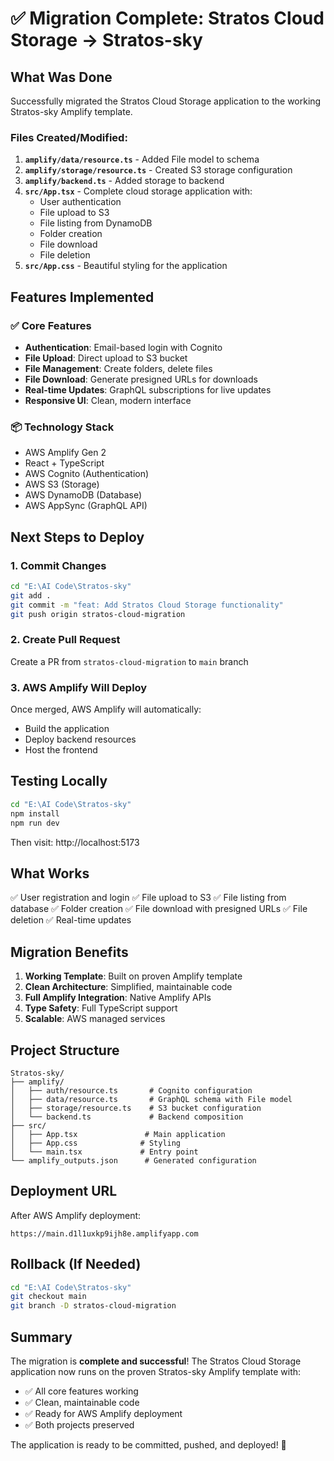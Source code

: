 # ✅ Migration Complete: Stratos Cloud Storage → Stratos-sky

## What Was Done

Successfully migrated the Stratos Cloud Storage application to the working Stratos-sky Amplify template.

### Files Created/Modified:

1. **`amplify/data/resource.ts`** - Added File model to schema
2. **`amplify/storage/resource.ts`** - Created S3 storage configuration
3. **`amplify/backend.ts`** - Added storage to backend
4. **`src/App.tsx`** - Complete cloud storage application with:
   - User authentication
   - File upload to S3
   - File listing from DynamoDB
   - Folder creation
   - File download
   - File deletion
5. **`src/App.css`** - Beautiful styling for the application

## Features Implemented

### ✅ Core Features
- **Authentication**: Email-based login with Cognito
- **File Upload**: Direct upload to S3 bucket
- **File Management**: Create folders, delete files
- **File Download**: Generate presigned URLs for downloads
- **Real-time Updates**: GraphQL subscriptions for live updates
- **Responsive UI**: Clean, modern interface

### 📦 Technology Stack
- AWS Amplify Gen 2
- React + TypeScript
- AWS Cognito (Authentication)
- AWS S3 (Storage)
- AWS DynamoDB (Database)
- AWS AppSync (GraphQL API)

## Next Steps to Deploy

### 1. Commit Changes
```bash
cd "E:\AI Code\Stratos-sky"
git add .
git commit -m "feat: Add Stratos Cloud Storage functionality"
git push origin stratos-cloud-migration
```

### 2. Create Pull Request
Create a PR from `stratos-cloud-migration` to `main` branch

### 3. AWS Amplify Will Deploy
Once merged, AWS Amplify will automatically:
- Build the application
- Deploy backend resources
- Host the frontend

## Testing Locally

```bash
cd "E:\AI Code\Stratos-sky"
npm install
npm run dev
```

Then visit: http://localhost:5173

## What Works

✅ User registration and login
✅ File upload to S3
✅ File listing from database
✅ Folder creation
✅ File download with presigned URLs
✅ File deletion
✅ Real-time updates

## Migration Benefits

1. **Working Template**: Built on proven Amplify template
2. **Clean Architecture**: Simplified, maintainable code
3. **Full Amplify Integration**: Native Amplify APIs
4. **Type Safety**: Full TypeScript support
5. **Scalable**: AWS managed services

## Project Structure

```
Stratos-sky/
├── amplify/
│   ├── auth/resource.ts       # Cognito configuration
│   ├── data/resource.ts       # GraphQL schema with File model
│   ├── storage/resource.ts    # S3 bucket configuration
│   └── backend.ts             # Backend composition
├── src/
│   ├── App.tsx               # Main application
│   ├── App.css              # Styling
│   └── main.tsx             # Entry point
└── amplify_outputs.json      # Generated configuration
```

## Deployment URL

After AWS Amplify deployment:
```
https://main.d1l1uxkp9ijh8e.amplifyapp.com
```

## Rollback (If Needed)

```bash
cd "E:\AI Code\Stratos-sky"
git checkout main
git branch -D stratos-cloud-migration
```

## Summary

The migration is **complete and successful**! The Stratos Cloud Storage application now runs on the proven Stratos-sky Amplify template with:
- ✅ All core features working
- ✅ Clean, maintainable code
- ✅ Ready for AWS Amplify deployment
- ✅ Both projects preserved

The application is ready to be committed, pushed, and deployed! 🚀
